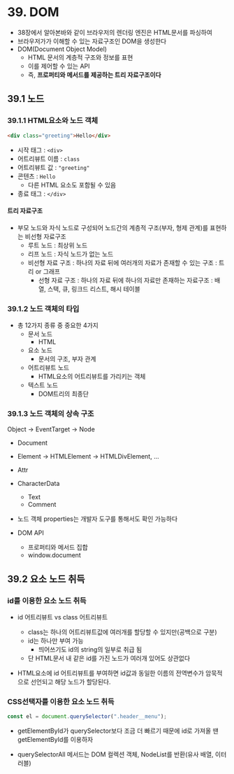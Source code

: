 # 39. DOM

- 38장에서 알아본바와 같이 브라우저의 렌더링 엔진은 HTML문서를 파싱하여
- 브라우저가가 이해할 수 있는 자료구조인 DOM을 생성한다
- DOM(Document Object Model)
  - HTML 문서의 계층적 구조와 정보를 표현
  - 이를 제어할 수 있는 API
  - 즉, **프로퍼티와 메서드를 제공하는 트리 자료구조이다**

## 39.1 노드

### 39.1.1 HTML요소와 노드 객체

```html
<div class="greeting">Hello</div>
```

- 시작 태그 : `<div>`
- 어트리뷰트 이름 : `class`
- 어트리뷰트 값 : `"greeting"`
- 콘텐츠 : `Hello`
  - 다른 HTML 요소도 포함될 수 있음
- 종료 태그 : `</div>`

#### 트리 자료구조

- 부모 노드와 자식 노드로 구성되어 노드간의 계층적 구조(부자, 형제 관계)를 표현하는 비선형 자료구조
  - 루트 노드 : 최상위 노드
  - 리프 노드 : 자식 노드가 없는 노드
  - 비선형 자료 구조 : 하나의 자료 뒤에 여러개의 자료가 존재할 수 있는 구조 : 트리 or 그래프
    - 선형 자료 구조 : 하나의 자료 뒤에 하나의 자료만 존재하는 자료구조 : 배열, 스택, 큐, 링크드 리스트, 해시 테이블

### 39.1.2 노드 객체의 타입

- 총 12가지 종류 중 중요한 4가지
  - 문서 노드
    - HTML
  - 요소 노드
    - 문서의 구조, 부자 관계
  - 어트리뷰트 노드
    - HTML요소의 어트리뷰트를 가리키는 객체
  - 텍스트 노드
    - DOM트리의 최종단

### 39.1.3 노드 객체의 상속 구조

Object -> EventTarget -> Node

- Document
- Element -> HTMLElement -> HTMLDivElement, ...
- Attr
- CharacterData

  - Text
  - Comment

- 노드 객체 properties는 개발자 도구를 통해서도 확인 가능하다

- DOM API
  - 프로퍼티와 메서드 집합
  - window.document

## 39.2 요소 노드 취득

### id를 이용한 요소 노드 취득

- id 어트리뷰트 vs class 어트리뷰트

  - class는 하나의 어트리뷰트값에 여러개를 할당할 수 있지만(공백으로 구분)
  - id는 하나만 부여 가능
    - 띄어쓰기도 id의 string의 일부로 취급 됨
  - 단 HTML문서 내 같은 id를 가진 노드가 여러개 있어도 상관없다

- HTML요소에 id 어트리뷰트를 부여하면 id값과 동일한 이름의 전역변수가 암묵적으로 선언되고 해당 노드가 할당된다.

### CSS선택자를 이용한 요소 노드 취득

```js
const el = document.querySelector(".header__menu");
```

- getElementById가 querySelector보다 조금 더 빠르기 때문에 id로 가져올 땐 getElementById를 이용하자

- querySelectorAll 메서드는 DOM 컬렉션 객체, NodeList를 반환(유사 배열, 이터러블)
